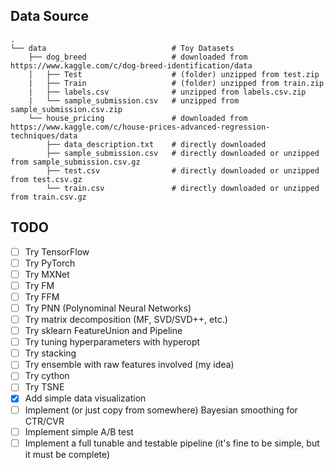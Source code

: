 ## Data Source

    .
    └── data                            # Toy Datasets
        ├── dog_breed                   # downloaded from https://www.kaggle.com/c/dog-breed-identification/data
        │   ├── Test                    # (folder) unzipped from test.zip
        |   ├── Train                   # (folder) unzipped from train.zip
        |   ├── labels.csv              # unzipped from labels.csv.zip
        |   └── sample_submission.csv   # unzipped from sample_submission.csv.zip
        └── house_pricing               # downloaded from https://www.kaggle.com/c/house-prices-advanced-regression-techniques/data
            ├── data_description.txt    # directly downloaded
            ├── sample_submission.csv   # directly downloaded or unzipped from sample_submission.csv.gz                 
            ├── test.csv                # directly downloaded or unzipped from test.csv.gz
            └── train.csv               # directly downloaded or unzipped from train.csv.gz

## TODO
- [ ] Try TensorFlow
- [ ] Try PyTorch
- [ ] Try MXNet
- [ ] Try FM
- [ ] Try FFM
- [ ] Try PNN (Polynominal Neural Networks)
- [ ] Try matrix decomposition (MF, SVD/SVD++, etc.)
- [ ] Try sklearn FeatureUnion and Pipeline
- [ ] Try tuning hyperparameters with hyperopt
- [ ] Try stacking
- [ ] Try ensemble with raw features involved (my idea)
- [ ] Try cython
- [ ] Try TSNE
- [x] Add simple data visualization
- [ ] Implement (or just copy from somewhere) Bayesian smoothing for CTR/CVR
- [ ] Implement simple A/B test
- [ ] Implement a full tunable and testable pipeline (it's fine to be simple, but it must be complete)
